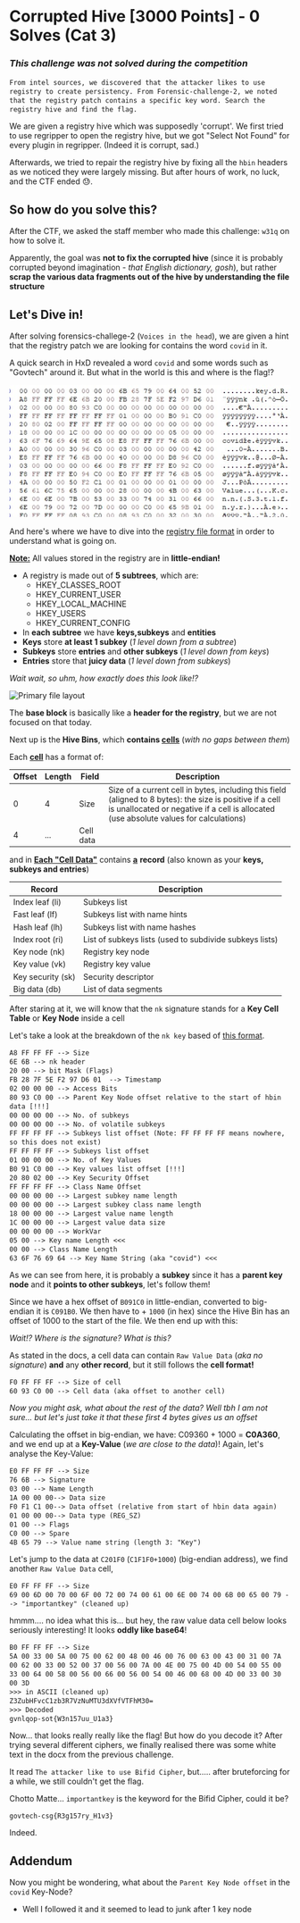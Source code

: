 # Corrupted Hive [3000 Points]  - 0 Solves (Cat 3)

### *This challenge was not solved during the competition*

```
From intel sources, we discovered that the attacker likes to use registry to create persistency. From Forensic-challenge-2, we noted that the registry patch contains a specific key word. Search the registry hive and find the flag.
```

We are given a registry hive which was supposedly 'corrupt'.
We first tried to use regripper to open the registry hive, but we got "Select Not Found" for every plugin in regripper. (Indeed it is corrupt, sad.)

Afterwards, we tried to repair the registry hive by fixing all the `hbin` headers as we noticed they were largely missing. But after hours of work, no luck, and the CTF ended :sweat:.

## So how do you solve this?

After the CTF, we asked the staff member who made this challenge: `w31q` on how to solve it.

Apparently, the goal was **not to fix the corrupted hive** (since it is probably corrupted beyond imagination - *that English dictionary, gosh*), but rather **scrap the various data fragments out of the hive by understanding the file structure**

## Let's Dive in!

After solving forensics-challege-2 (`Voices in the head`), we are given a hint that the registry patch we are looking for contains the word `covid` in it.

A quick search in HxD revealed a word `covid` and some words such as "Govtech" around it. But what in the world is this and where is the flag!?

![1.jpg](1.jpg)

And here's where we have to dive into the [registry file format](https://github.com/msuhanov/regf/blob/master/Windows%20registry%20file%20format%20specification.md#key-node) in order to understand what is going on. 

**<u>Note:</u>** All values stored in the registry are in **little-endian!**

- A registry is made out of **5 subtrees**, which are:
  - HKEY_CLASSES_ROOT
  - HKEY_CURRENT_USER
  - HKEY_LOCAL_MACHINE
  - HKEY_USERS
  - HKEY_CURRENT_CONFIG
- In **each subtree** we have **keys,subkeys** and **entities**
- **Keys** store **at least 1 subkey** (*1 level down from a subtree*)
- **Subkeys** store **entries** and **other subkeys** (*1 level down from keys*)
- **Entries** store that **juicy data** (*1 level down from subkeys*)

*Wait wait, so uhm, how exactly does this look like!?*

![Primary file layout](https://raw.githubusercontent.com/msuhanov/regf/master/images/primary.png)

The **base block** is basically like a **header for the registry**, but we are not focused on that today.

Next up is the **Hive Bins**, which **contains <u>cells</u>** (*with no gaps between them*)

Each **<u>cell</u>** has a format of:

| Offset | Length | Field     | Description                                                  |
| ------ | ------ | --------- | ------------------------------------------------------------ |
| 0      | 4      | Size      | Size of a current cell in bytes, including this field (aligned to 8 bytes): the size is positive if a cell is unallocated or negative if a cell is allocated (use absolute values for calculations) |
| 4      | ...    | Cell data |                                                              |

and in **<u>Each "Cell Data"</u>** contains **<u>a</u>** **record** (also known as your **keys, subkeys and entries**)

| Record            | Description                                             |
| ----------------- | ------------------------------------------------------- |
| Index leaf (li)   | Subkeys list                                            |
| Fast leaf (lf)    | Subkeys list with name hints                            |
| Hash leaf (lh)    | Subkeys list with name hashes                           |
| Index root (ri)   | List of subkeys lists (used to subdivide subkeys lists) |
| Key node (nk)     | Registry key node                                       |
| Key value (vk)    | Registry key value                                      |
| Key security (sk) | Security descriptor                                     |
| Big data (db)     | List of data segments                                   |

After staring at it, we will know that the `nk` signature stands for a **Key Cell Table** or **Key Node** inside a cell

Let's take a look at the breakdown of the `nk key` based of [this format](https://github.com/msuhanov/regf/blob/master/Windows%20registry%20file%20format%20specification.md#key-node).

```
A8 FF FF FF --> Size
6E 6B --> nk header
20 00 --> bit Mask (Flags)
FB 28 7F 5E F2 97 D6 01  --> Timestamp
02 00 00 00 --> Access Bits
80 93 C0 00 --> Parent Key Node offset relative to the start of hbin data [!!!]
00 00 00 00 --> No. of subkeys
00 00 00 00 --> No. of volatile subkeys
FF FF FF FF --> Subkeys list offset (Note: FF FF FF FF means nowhere, so this does not exist)
FF FF FF FF --> Subkeys list offset
01 00 00 00 --> No. of Key Values
B0 91 C0 00 --> Key values list offset [!!!]
20 80 02 00 --> Key Security Offset
FF FF FF FF --> Class Name Offset
00 00 00 00 --> Largest subkey name length
00 00 00 00 --> Largest subkey class name length
18 00 00 00 --> Largest value name length
1C 00 00 00 --> Largest value data size
00 00 00 00 --> WorkVar
05 00 --> Key name Length <<<
00 00 --> Class Name Length
63 6F 76 69 64 --> Key Name String (aka "covid") <<<
```

As we can see from here, it is probably a **subkey** since it has a **parent key node** and it **points to other subkeys**, let's follow them! 

Since we have a hex offset of `B091C0` in little-endian, converted to big-endian it is `C091B0`. We then have to + `1000` (in hex) since the Hive Bin has an offset of 1000 to the start of the file. We then end up with this:

*Wait!? Where is the signature? What is this?*

As stated in the docs, a cell data can contain `Raw Value Data` (*aka no signature*) **and** any **other record**, but it still follows the **cell format!**

```
F0 FF FF FF --> Size of cell
60 93 C0 00 --> Cell data (aka offset to another cell)
```

*Now you might ask, what about the rest of the data? Well tbh I am not sure... but let's just take it that these first 4 bytes gives us an offset*



Calculating the offset in big-endian, we have: C09360 + 1000 = **C0A360**, and we end up at a **Key-Value** (*we are close to the data*)! Again, let's analyse the Key-Value:

```
E0 FF FF FF --> Size
76 6B --> Signature
03 00 --> Name Length
1A 00 00 00--> Data size
F0 F1 C1 00--> Data offset (relative from start of hbin data again)
01 00 00 00--> Data type (REG_SZ)
01 00 --> Flags
C0 00 --> Spare
4B 65 79 --> Value name string (length 3: "Key")
```

Let's jump to the data at `C201F0` (`C1F1F0+1000`) (big-endian address), we find another `Raw Value Data` cell,

``` 
E0 FF FF FF --> Size
69 00 6D 00 70 00 6F 00 72 00 74 00 61 00 6E 00 74 00 6B 00 65 00 79 --> "importantkey" (cleaned up)
```

hmmm.... no idea what this is... but hey, the raw value data cell below looks seriously interesting! It looks **oddly like base64**!

```
B0 FF FF FF --> Size
5A 00 33 00 5A 00 75 00 62 00 48 00 46 00 76 00 63 00 43 00 31 00 7A 00 62 00 33 00 52 00 37 00 56 00 7A 00 4E 00 75 00 4D 00 54 00 55 00 33 00 64 00 58 00 56 00 66 00 56 00 54 00 46 00 68 00 4D 00 33 00 30 00 3D
>>> in ASCII (cleaned up)
Z3ZubHFvcC1zb3R7VzNuMTU3dXVfVTFhM30=
>>> Decoded
gvnlqop-sot{W3n157uu_U1a3}
```

Now... that looks really really like the flag! But how do you decode it? After trying several different ciphers, we finally realised there was some white text in the docx from the previous challenge.

It read `The attacker like to use Bifid Cipher`, but..... after bruteforcing for a while, we still couldn't get the flag. 

Chotto Matte... `importantkey` is the keyword for the Bifid Cipher, could it be?

```
govtech-csg{R3g157ry_H1v3}
```

Indeed.



## Addendum

Now you might be wondering, what about the `Parent Key Node offset` in the `covid` Key-Node?

- Well I followed it and it seemed to lead to junk after 1 key node

